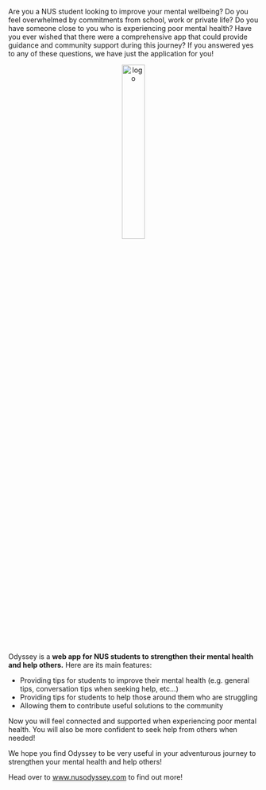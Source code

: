 Are you a NUS student looking to improve your mental wellbeing? Do you feel overwhelmed by commitments from school, work or private life? Do you have someone close to you who is experiencing poor mental health? Have you ever wished that there were a comprehensive app that could provide guidance and community support during this journey? If you answered yes to any of these questions, we have just the application for you!
<div align = "center">
    <img alt="logo" src="images/logomaker.jpg" width=30% height=30%>
</div>

Odyssey is a **web app for NUS students to strengthen their mental health and help others.** Here are its main features:
* Providing tips for students to improve their mental health (e.g. general tips, conversation tips when seeking help, etc...)
* Providing tips for students to help those around them who are struggling
* Allowing them to contribute useful solutions to the community

Now you will feel connected and supported when experiencing poor mental health. You will also be more confident to seek help from others when needed!

We hope you find Odyssey to be very useful in your adventurous journey to strengthen your mental health and help others!

Head over to www.nusodyssey.com to find out more!
